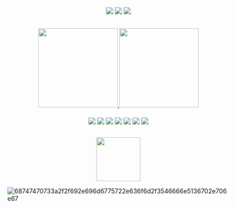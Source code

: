 <div align="center">

<div> 
<a href="https://instagram.com/cncdavi" target="_blank"><img src="https://img.shields.io/badge/-Instagram-%23E4405F?style=for-the-badge&logo=instagram&logoColor=white" target="_blank"></a>
<a href = "mailto:perrier.davi@gmail.com"><img src="https://img.shields.io/badge/-Gmail-%23333?style=for-the-badge&logo=gmail&logoColor=white" target="_blank"></a>
<a href="https://www.linkedin.com/in/davipc" target="_blank"><img src="https://img.shields.io/badge/-LinkedIn-%230077B5?style=for-the-badge&logo=linkedin&logoColor=white" target="_blank"></a> 
</div>

##


<a href="https://github.com/daavipc">
<img height="180em" src="https://github-readme-stats.vercel.app/api?username=daavipc&show_icons=false&theme=dark&include_all_commits=true&count_private=true"/>
<img height="180em" src="https://github-readme-stats.vercel.app/api/top-langs/?username=daavipc&layout=compact&langs_count=7&theme=dark"/>
</a>
<div style="display: inline_block"><br>

<img align="center" height="" width="" src="https://img.shields.io/badge/HTML-323330?style=for-the-badge&logo=html5&logoColor=white">
<img align="center" height="" width="" src="https://img.shields.io/badge/CSS-323330?&style=for-the-badge&logo=css3&logoColor=white">
<img align="center" height="" width="" src="https://img.shields.io/badge/PHP-323330?style=for-the-badge&logo=php&logoColor=white">
<img align="center" height="" width="" src="https://img.shields.io/badge/JavaScript-323330?style=for-the-badge&logo=javascript&logoColor=white">
<img align="center" height="" width="" src="https://img.shields.io/badge/C-323330?style=for-the-badge&logo=c&logoColor=white">
<img align="center" height="" width="" src="https://img.shields.io/badge/C%2B%2B-323330?style=for-the-badge&logo=c%2B%2B&logoColor=white">
<img align="center" height="" width="" src="https://img.shields.io/badge/C%23-323330?style=for-the-badge&logo=c-sharp&logoColor=white">

##

<img align="center" width="100" src="https://i.imgur.com/5FfnQ6p.png">




</div>

</div>

![68747470733a2f2f692e696d6775722e636f6d2f3546666e5136702e706e67](https://user-images.githubusercontent.com/80406029/144902232-c360d310-e083-4e1c-8e8e-c8ed780dd03d.png)
